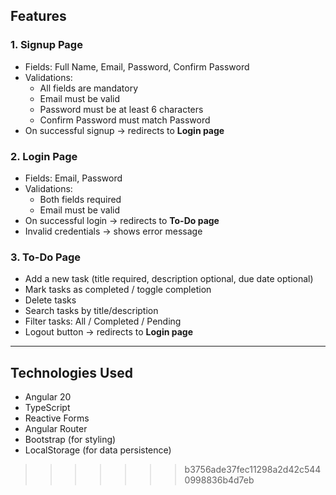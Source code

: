 
## Features

### 1. Signup Page
- Fields: Full Name, Email, Password, Confirm Password
- Validations:
  - All fields are mandatory
  - Email must be valid
  - Password must be at least 6 characters
  - Confirm Password must match Password
- On successful signup → redirects to **Login page**

### 2. Login Page
- Fields: Email, Password
- Validations:
  - Both fields required
  - Email must be valid
- On successful login → redirects to **To-Do page**
- Invalid credentials → shows error message

### 3. To-Do Page
- Add a new task (title required, description optional, due date optional)
- Mark tasks as completed / toggle completion
- Delete tasks
- Search tasks by title/description
- Filter tasks: All / Completed / Pending
- Logout button → redirects to **Login page**

---

## Technologies Used
- Angular 20
- TypeScript
- Reactive Forms
- Angular Router
- Bootstrap (for styling)
- LocalStorage (for data persistence)
>>>>>>> b3756ade37fec11298a2d42c5440998836b4d7eb
